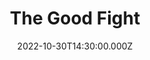 ---
video:
  type: vimeo
  id: 765573731
speaker:
  permalink: codey-friesen
  name: Codey Friesen
title: The Good Fight
image: https://i.imgur.com/MARt76v.png
date: 2022-10-30T14:30:00.000Z
---
